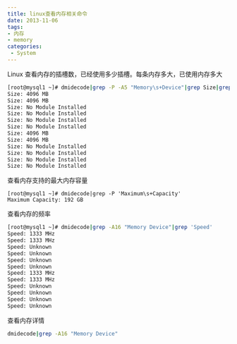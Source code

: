```yaml
---
title: linux查看内存相关命令
date: 2013-11-06
tags:
- 内存
- memory
categories:
 - System
---
```



Linux 查看内存的插槽数，已经使用多少插槽。每条内存多大，已使用内存多大<!-- more -->

```bash
[root@mysql1 ~]# dmidecode|grep -P -A5 "Memory\s+Device"|grep Size|grep -v Range
Size: 4096 MB
Size: 4096 MB
Size: No Module Installed
Size: No Module Installed
Size: No Module Installed
Size: No Module Installed
Size: 4096 MB
Size: 4096 MB
Size: No Module Installed
Size: No Module Installed
Size: No Module Installed
Size: No Module Installed
```

查看内存支持的最大内存容量

```
[root@mysql1 ~]# dmidecode|grep -P 'Maximum\s+Capacity'
Maximum Capacity: 192 GB
```

查看内存的频率

```bash
[root@mysql1 ~]# dmidecode|grep -A16 "Memory Device"|grep 'Speed'
Speed: 1333 MHz
Speed: 1333 MHz
Speed: Unknown
Speed: Unknown
Speed: Unknown
Speed: Unknown
Speed: 1333 MHz
Speed: 1333 MHz
Speed: Unknown
Speed: Unknown
Speed: Unknown
Speed: Unknown
```

查看内存详情

```bash
dmidecode|grep -A16 "Memory Device"
```